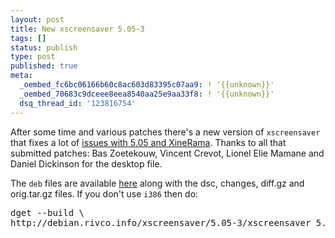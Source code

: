```yaml
---
layout: post
title: New xscreensaver 5.05-3
tags: []
status: publish
type: post
published: true
meta:
  _oembed_fc6bc06166b60c8ac603d83395c07aa9: ! '{{unknown}}'
  _oembed_70683c9dceee8eea8540aa25e9aa33f8: ! '{{unknown}}'
  dsq_thread_id: '123816754'
---
```

After some time and various patches there's a new version of <code>xscreensaver</code> that fixes a lot of <a href="http://debian.rivco.info/xscreensaver/5.05-3/xscreensaver_5.05-3_source.changes">issues with 5.05 and XineRama</a>. Thanks to all that submitted patches: Bas Zoetekouw, Vincent Crevot, Lionel Elie Mamane and Daniel Dickinson for the desktop file.

The <code>deb</code> files are available <a href="http://debian.rivco.info/xscreensaver/5.05-3/">here</a> along with the dsc, changes, diff.gz and orig.tar.gz files. If you don't use <code>i386</code> then do:

<pre>dget --build \
http://debian.rivco.info/xscreensaver/5.05-3/xscreensaver_5.05-3.dsc
</pre>
